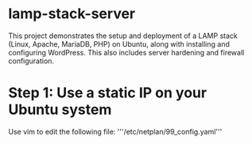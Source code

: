 # lamp-stack-server
This project demonstrates the setup and deployment of a LAMP stack (Linux, Apache, MariaDB, PHP) on Ubuntu, along with installing and configuring WordPress. This also includes server hardening and firewall configuration. 

# Step 1: Use a static IP on your Ubuntu system
Use vim to edit the following file: '''/etc/netplan/99_config.yaml'''
